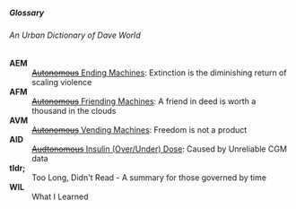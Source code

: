##### Glossary

###### An Urban Dictionary of Dave World

<dl>
  <dt><strong>AEM</strong></dt>
  <dd><a href="https://www.hrw.org/news/2023/02/14/us-new-policy-autonomous-weapons-flawed"><s>Autonomous</s> Ending Machines</a>: Extinction is the diminishing return of scaling violence</dd>
  <dt><strong>AFM</strong></dt>
  <dd><a href="https://www.scientificamerican.com/article/sherry-turkle-explains-why-social-technologies-are-making-us-less-social/"><s>Autonomous</s> Friending Machines</a>: A friend in deed is worth a thousand in the clouds</dd>
  <dt><strong>AVM</strong></dt>
  <dd><a href="https://www.alexanderrea.com/project/mcdonalds-happy-world/"><s>Autonomous</s> Vending Machines</a>: Freedom is not a product</dd>
  <dt><strong>AID</strong></dt>
  <dd><a href=""><s>Audtonomous</s> Insulin (Over/Under) Dose</a>: Caused by Unreliable CGM data</dd>
  <dt><strong>tldr;</strong></dt>
  <dd>Too Long, Didn't Read - A summary for those governed by time</dd>
  <dt><strong>WIL</strong></dt>
  <dd>What I Learned</dd>
</dl>
